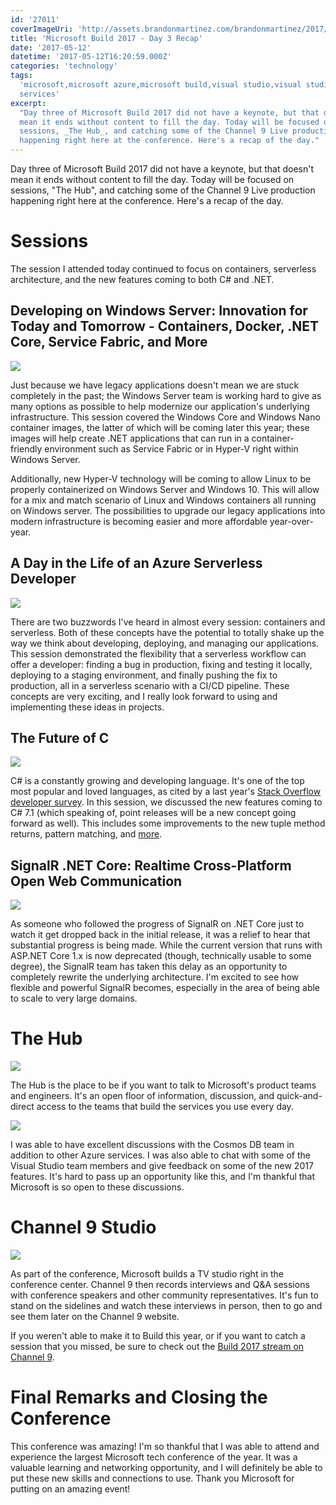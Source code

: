 ```yaml
---
id: '27011'
coverImageUri: 'http://assets.brandonmartinez.com/brandonmartinez/2017/05/20170512057-Web-1000x563.jpg'
title: 'Microsoft Build 2017 - Day 3 Recap'
date: '2017-05-12'
datetime: '2017-05-12T16:20:59.000Z'
categories: 'technology'
tags:
  'microsoft,microsoft azure,microsoft build,visual studio,visual studio team
  services'
excerpt:
  "Day three of Microsoft Build 2017 did not have a keynote, but that doesn't
  mean it ends without content to fill the day. Today will be focused on
  sessions, _The Hub_, and catching some of the Channel 9 Live production
  happening right here at the conference. Here's a recap of the day."
---
```


Day three of Microsoft Build 2017 did not have a keynote, but that doesn't mean
it ends without content to fill the day. Today will be focused on sessions, "The
Hub", and catching some of the Channel 9 Live production happening right here at
the conference. Here's a recap of the day.

# Sessions

The session I attended today continued to focus on containers, serverless
architecture, and the new features coming to both C# and .NET.

## Developing on Windows Server: Innovation for Today and Tomorrow - Containers, Docker, .NET Core, Service Fabric, and More

[![](http://assets.brandonmartinez.com/brandonmartinez/2017/05/20170512017-Web-1200x900.jpg)](http://assets.brandonmartinez.com/brandonmartinez/2017/05/20170512017-Web.jpg)

Just because we have legacy applications doesn't mean we are stuck completely in
the past; the Windows Server team is working hard to give as many options as
possible to help modernize our application's underlying infrastructure. This
session covered the Windows Core and Windows Nano container images, the latter
of which will be coming later this year; these images will help create .NET
applications that can run in a container-friendly environment such as Service
Fabric or in Hyper-V right within Windows Server.

Additionally, new Hyper-V technology will be coming to allow Linux to be
properly containerized on Windows Server and Windows 10. This will allow for a
mix and match scenario of Linux and Windows containers all running on Windows
server. The possibilities to upgrade our legacy applications into modern
infrastructure is becoming easier and more affordable year-over-year.

## A Day in the Life of an Azure Serverless Developer

[![](http://assets.brandonmartinez.com/brandonmartinez/2017/05/20170512074-Web-1200x900.jpg)](http://assets.brandonmartinez.com/brandonmartinez/2017/05/20170512074-Web.jpg)

There are two buzzwords I've heard in almost every session: containers and
serverless. Both of these concepts have the potential to totally shake up the
way we think about developing, deploying, and managing our applications. This
session demonstrated the flexibility that a serverless workflow can offer a
developer: finding a bug in production, fixing and testing it locally, deploying
to a staging environment, and finally pushing the fix to production, all in a
serverless scenario with a CI/CD pipeline. These concepts are very exciting, and
I really look forward to using and implementing these ideas in projects.

## The Future of C

[![](http://assets.brandonmartinez.com/brandonmartinez/2017/05/20170512082-Web-1200x900.jpg)](http://assets.brandonmartinez.com/brandonmartinez/2017/05/20170512082-Web.jpg)

C# is a constantly growing and developing language. It's one of the top most
popular and loved languages, as cited by a last year's
[Stack Overflow developer survey](https://insights.stackoverflow.com/survey/2016).
In this session, we discussed the new features coming to C# 7.1 (which speaking
of, point releases will be a new concept going forward as well). This includes
some improvements to the new tuple method returns, pattern matching, and
[more](https://github.com/dotnet/csharplang/milestone/5).

## SignalR .NET Core: Realtime Cross-Platform Open Web Communication

[![](http://assets.brandonmartinez.com/brandonmartinez/2017/05/20170512134-Web-1200x900.jpg)](http://assets.brandonmartinez.com/brandonmartinez/2017/05/20170512134-Web.jpg)

As someone who followed the progress of SignalR on .NET Core just to watch it
get dropped back in the initial release, it was a relief to hear that
substantial progress is being made. While the current version that runs with
ASP.NET Core 1.x is now deprecated (though, technically usable to some degree),
the SignalR team has taken this delay as an opportunity to completely rewrite
the underlying architecture. I'm excited to see how flexible and powerful
SignalR becomes, especially in the area of being able to scale to very large
domains.

# The Hub

[![](http://assets.brandonmartinez.com/brandonmartinez/2017/05/20170512092-Web-1200x900.jpg)](http://assets.brandonmartinez.com/brandonmartinez/2017/05/20170512092-Web.jpg)

The Hub is the place to be if you want to talk to Microsoft's product teams and
engineers. It's an open floor of information, discussion, and quick-and-direct
access to the teams that build the services you use every day.

[![](http://assets.brandonmartinez.com/brandonmartinez/2017/05/20170512001-2-Web-1200x350.jpg)](http://assets.brandonmartinez.com/brandonmartinez/2017/05/20170512001-2-Web.jpg)

I was able to have excellent discussions with the Cosmos DB team in addition to
other Azure services. I was also able to chat with some of the Visual Studio
team members and give feedback on some of the new 2017 features. It's hard to
pass up an opportunity like this, and I'm thankful that Microsoft is so open to
these discussions.

# Channel 9 Studio

[![](http://assets.brandonmartinez.com/brandonmartinez/2017/05/20170512094-Web-1200x900.jpg)](http://assets.brandonmartinez.com/brandonmartinez/2017/05/20170512094-Web.jpg)

As part of the conference, Microsoft builds a TV studio right in the conference
center. Channel 9 then records interviews and Q&A sessions with conference
speakers and other community representatives. It's fun to stand on the sidelines
and watch these interviews in person, then to go and see them later on the
Channel 9 website.

If you weren't able to make it to Build this year, or if you want to catch a
session that you missed, be sure to check out the
[Build 2017 stream on Channel 9](https://channel9.msdn.com/Events/Build/2017).

# Final Remarks and Closing the Conference

This conference was amazing! I'm so thankful that I was able to attend and
experience the largest Microsoft tech conference of the year. It was a valuable
learning and networking opportunity, and I will definitely be able to put these
new skills and connections to use. Thank you Microsoft for putting on an amazing
event!
